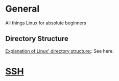 # General
All things Linux for absolute beginners
## Directory Structure
[Explanation of Linux' directory structure:](https://www.howtogeek.com/117435/htg-explains-the-linux-directory-structure-explained/):
See here.
# [SSH](https://github.com/schnillerman/linux-kb/blob/main/SSH.md)
